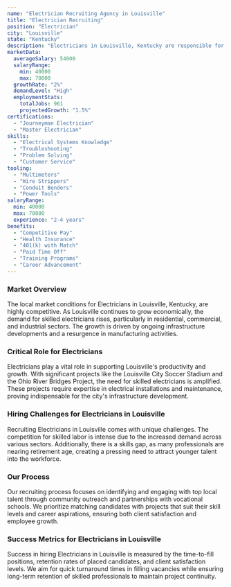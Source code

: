 ```yaml
---
name: "Electrician Recruiting Agency in Louisville"
title: "Electrician Recruiting"
position: "Electrician"
city: "Louisville"
state: "Kentucky"
description: "Electricians in Louisville, Kentucky are responsible for installing, repairing and maintaining electrical systems in businesses and homes."
marketData:
  averageSalary: 54000
  salaryRange:
    min: 40000
    max: 70000
  growthRate: "2%"
  demandLevel: "High"
  employmentStats:
    totalJobs: 961
    projectedGrowth: "1.5%"
certifications:
  - "Journeyman Electrician"
  - "Master Electrician"
skills:
  - "Electrical Systems Knowledge"
  - "Troubleshooting"
  - "Problem Solving"
  - "Customer Service"
tooling:
  - "Multimeters"
  - "Wire Strippers"
  - "Conduit Benders"
  - "Power Tools"
salaryRange:
  min: 40000
  max: 70000
  experience: "2-4 years"
benefits:
  - "Competitive Pay"
  - "Health Insurance"
  - "401(k) with Match"
  - "Paid Time Off"
  - "Training Programs"
  - "Career Advancement"
---
```


### Market Overview
The local market conditions for Electricians in Louisville, Kentucky, are highly competitive. As Louisville continues to grow economically, the demand for skilled electricians rises, particularly in residential, commercial, and industrial sectors. The growth is driven by ongoing infrastructure developments and a resurgence in manufacturing activities.

### Critical Role for Electricians
Electricians play a vital role in supporting Louisville's productivity and growth. With significant projects like the Louisville City Soccer Stadium and the Ohio River Bridges Project, the need for skilled electricians is amplified. These projects require expertise in electrical installations and maintenance, proving indispensable for the city's infrastructure development.

### Hiring Challenges for Electricians in Louisville
Recruiting Electricians in Louisville comes with unique challenges. The competition for skilled labor is intense due to the increased demand across various sectors. Additionally, there is a skills gap, as many professionals are nearing retirement age, creating a pressing need to attract younger talent into the workforce.

### Our Process
Our recruiting process focuses on identifying and engaging with top local talent through community outreach and partnerships with vocational schools. We prioritize matching candidates with projects that suit their skill levels and career aspirations, ensuring both client satisfaction and employee growth.

### Success Metrics for Electricians in Louisville
Success in hiring Electricians in Louisville is measured by the time-to-fill positions, retention rates of placed candidates, and client satisfaction levels. We aim for quick turnaround times in filling vacancies while ensuring long-term retention of skilled professionals to maintain project continuity.